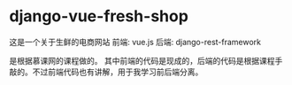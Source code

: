 # django-vue-fresh-shop

这是一个关于生鲜的电商网站
前端: vue.js
后端: django-rest-framework

是根据慕课网的课程做的。
其中前端的代码是现成的，后端的代码是根据课程手敲的。不过前端代码也有讲解，用于我学习前后端分离。

